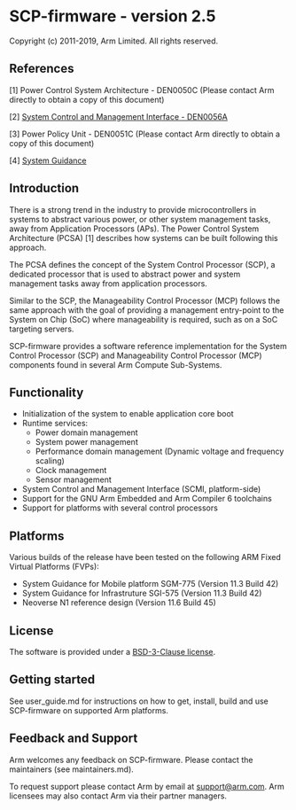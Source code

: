 SCP-firmware - version 2.5
==========================

Copyright (c) 2011-2019, Arm Limited. All rights reserved.

References
----------

[1] Power Control System Architecture - DEN0050C (Please contact Arm directly to
obtain a copy of this document)

[2] [System Control and Management Interface - DEN0056A](http://infocenter.arm.com/help/topic/com.arm.doc.den0056a/DEN0056A_System_Control_and_Management_Interface.pdf)

[3] Power Policy Unit - DEN0051C (Please contact Arm directly to obtain a copy
of this document)

[4] [System Guidance](https://developer.arm.com/products/system-design/system-guidance)

Introduction
------------

There is a strong trend in the industry to provide microcontrollers in systems
to abstract various power, or other system management tasks, away from
Application Processors (APs). The Power Control System Architecture (PCSA) [1]
describes how systems can be built following this approach.

The PCSA defines the concept of the System Control Processor (SCP), a dedicated
processor that is used to abstract power and system management tasks away from
application processors.

Similar to the SCP, the Manageability Control Processor (MCP) follows the same
approach with the goal of providing a management entry-point to the System on
Chip (SoC) where manageability is required, such as on a SoC targeting servers.

SCP-firmware provides a software reference implementation for the System Control
Processor (SCP) and Manageability Control Processor (MCP) components found in
several Arm Compute Sub-Systems.

Functionality
-------------

- Initialization of the system to enable application core boot
- Runtime services:
    - Power domain management
    - System power management
    - Performance domain management (Dynamic voltage and frequency scaling)
    - Clock management
    - Sensor management
- System Control and Management Interface (SCMI, platform-side)
- Support for the GNU Arm Embedded and Arm Compiler 6 toolchains
- Support for platforms with several control processors

Platforms
---------

Various builds of the release have been tested on the following ARM Fixed
Virtual Platforms (FVPs):

- System Guidance for Mobile platform SGM-775 (Version 11.3 Build 42)
- System Guidance for Infrastruture SGI-575 (Version 11.3 Build 42)
- Neoverse N1 reference design (Version 11.6 Build 45)

License
-------

The software is provided under a [BSD-3-Clause license](https://spdx.org/licenses/BSD-3-Clause.html).

Getting started
---------------

See user_guide.md for instructions on how to get, install, build and use
SCP-firmware on supported Arm platforms.

Feedback and Support
--------------------

Arm welcomes any feedback on SCP-firmware. Please contact the maintainers (see
maintainers.md).

To request support please contact Arm by email at support@arm.com. Arm licensees
may also contact Arm via their partner managers.
